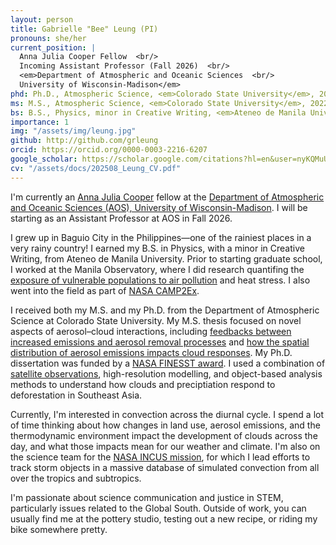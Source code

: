 ```yaml
---
layout: person
title: Gabrielle "Bee" Leung (PI)
pronouns: she/her
current_position: |
  Anna Julia Cooper Fellow  <br/>
  Incoming Assistant Professor (Fall 2026)  <br/>
  <em>Department of Atmospheric and Oceanic Sciences  <br/>
  University of Wisconsin-Madison</em>  
phd: Ph.D., Atmospheric Science, <em>Colorado State University</em>, 2025
ms: M.S., Atmospheric Science, <em>Colorado State University</em>, 2022
bs: B.S., Physics, minor in Creative Writing, <em>Ateneo de Manila University</em>, 2019
importance: 1
img: "/assets/img/leung.jpg"
github: http://github.com/grleung
orcid: https://orcid.org/0000-0003-2216-6207
google_scholar: https://scholar.google.com/citations?hl=en&user=nyKQMuUAAAAJ
cv: "/assets/docs/202508_Leung_CV.pdf"
---
```

I'm currently an <a href="https://facstaff.provost.wisc.edu/faculty-hiring-and-retention-resources/#anna-julia-cooper-postdoctoral-fellowship" target="_blank">Anna Julia Cooper</a> fellow at the <a href="https://www.aos.wisc.edu" target="_blank">Department of Atmospheric and Oceanic Sciences (AOS), University of Wisconsin-Madison</a>. I will be starting as an Assistant Professor at AOS in Fall 2026.  

I grew up in Baguio City in the Philippines—one of the rainiest places in a very rainy country! I earned my B.S. in Physics, with a minor in Creative Writing, from Ateneo de Manila University. Prior to starting graduate school, I worked at the Manila Observatory, where I did research quantifing the <a href='https://doi.org/10.4209/aaqr.220134'>exposure of vulnerable populations to air pollution</a> and heat stress. I also went into the field as part of <a href='https://espo.nasa.gov/camp2ex'>NASA CAMP2Ex</a>.  

I received both my M.S. and my Ph.D. from the Department of Atmospheric Science at Colorado State University. My M.S. thesis focused on novel aspects of aerosol–cloud interactions, including <a href='https://doi.org/10.5194/acp-23-5263-2023'>feedbacks between increased emissions and aerosol removal processes</a> and <a href='https://doi.org/10.1038/s41467-023-37722-3'>how the spatial distribution of aerosol emissions impacts cloud responses</a>. My Ph.D. dissertation was funded by a <a href='https://www.atmos.colostate.edu/2022/06/bee-leung-receives-nasa-future-investigators-award/'>NASA FINESST award</a>. I used a combination of <a href='https://doi.org/10.1029/2023GL107678'>satellite observations</a>, high-resolution modelling, and object-based analysis methods to understand how clouds and preciptiation respond to deforestation in Southeast Asia.

Currently, I'm interested in convection across the diurnal cycle. I spend a lot of time thinking about how changes in land use, aerosol emissions, and the thermodynamic environment impact the development of clouds across the day, and what those impacts mean for our weather and climate. I'm also on the science team for the <a href='http://incus.colostate.edu'>NASA INCUS mission</a>, for which I lead efforts to track storm objects in a massive database of simulated convection from all over the tropics and subtropics.

I'm passionate about science communication and justice in STEM, particularly issues related to the Global South. Outside of work, you can usually find me at the pottery studio, testing out a new recipe, or riding my bike somewhere pretty.  